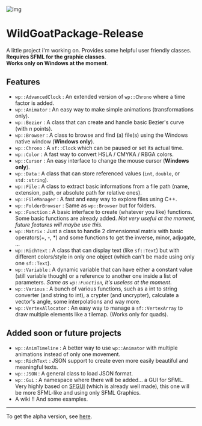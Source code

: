 ![img](https://github.com/WildGoat07/WildGoatPackage-Release/blob/master/logo%20x256.png)
# WildGoatPackage-Release
A little project i'm working on. Provides some helpful user friendly classes.<br/>**Requires SFML for the graphic classes**.<br/>**Works only on Windows at the moment**.

## Features

* `wp::AdvancedClock` : An extended version of `wp::Chrono` where a time factor is added.
* `wp::Animator` : An easy way to make simple animations (transformations only).
* `wp::Bezier` : A class that can create and handle basic Bezier's curve (with *n* points).
* `wp::Browser` : A class to browse and find (a) file(s) using the Windows native window (**Windows only**).
* `wp::Chrono` : A `sf::Clock` which can be paused or set its actual time.
* `wp::Color` : A fast way to convert HSLA / CMYKA / RBGA colors.
* `wp::Cursor` : An easy interface to change the mouse cursor (**Windows only**).
* `wp::Data` : A class that can store referenced values (`int`, `double`, or `std::string`).
* `wp::File` : A class to extract basic informations from a file path (name, extension, path, or absolute path for relative ones).
* `wp::FileManager` : A fast and easy way to explore files using C++.
* `wp::FolderBrowser` : Same as `wp::Browser` but for folders.
* `wp::Function` : A basic interface to create (whatever you like) functions. Some basic functions are already added. *Not very useful at the moment, future features will maybe use this*.
* `wp::Matrix` : Just a class to handle 2 dimensionnal matrix with basic operators(+, -, *) and some functions to get the inverse, minor, adjugate, ...
* `wp::RichText` : A class that can display text (like `sf::Text`) but with different colors/style in only one object (which can't be made using only one `sf::Text`).
* `wp::Variable` : A dynamic variable that can have either a constant value (still variable though) or a reference to another one inside a list of parameters. *Same as `wp::Function`, it's useless at the moment*.
* `wp::Various` : A bunch of various functions, such as a int to string converter (and string to int), a crypter (and uncrypter), calculate a vector's angle, some interpolations and way more.
* `wp::VertexAllocator` : An easy way to manage a `sf::VertexArray` to draw multiple elements like a tilemap. (Works only for quads).

## Added soon or future projects

* `wp::AnimTimeline` : A better way to use `wp::Animator` with multiple animations instead of only one movement.
* `wp::RichText` : JSON support to create even more easily beautiful and meaningful texts.
* `wp::JSON` : A general class to load JSON format.
* `wp::Gui` : A namespace where there will be added... a GUI for SFML. Very highly based on [SFGUI](https://github.com/TankOs/SFGUI) (which is already well made), this one will be more SFML-like and using only SFML Graphics.
* A wiki !! And some examples.

----

To get the alpha version, see [here](https://github.com/WildGoat07/WildGoatPackage-Alpha).


